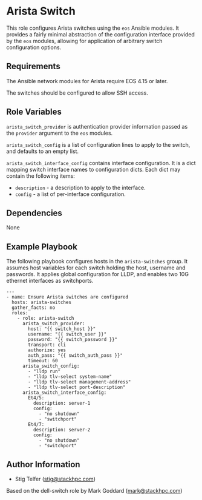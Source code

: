 Arista Switch
=============

This role configures Arista switches using the `eos` Ansible
modules.  It provides a fairly minimal abstraction of the configuration
interface provided by the `eos` modules, allowing for application of
arbitrary switch configuration options.

Requirements
------------

The Ansible network modules for Arista require EOS 4.15 or later.

The switches should be configured to allow SSH access.

Role Variables
--------------

`arista_switch_provider` is authentication provider information passed as the
`provider` argument to the `eos` modules.

`arista_switch_config` is a list of configuration lines to apply to the switch,
and defaults to an empty list.

`arista_switch_interface_config` contains interface configuration. It is a dict
mapping switch interface names to configuration dicts. Each dict may contain
the following items:

- `description` - a description to apply to the interface.
- `config` - a list of per-interface configuration.

Dependencies
------------

None

Example Playbook
----------------

The following playbook configures hosts in the `arista-switches` group.
It assumes host variables for each switch holding the host, username and
passwords.  It applies global configuration for LLDP, and enables two
10G ethernet interfaces as switchports.

    ---
    - name: Ensure Arista switches are configured
      hosts: arista-switches
      gather_facts: no
      roles:
        - role: arista-switch
          arista_switch_provider:
            host: "{{ switch_host }}"
            username: "{{ switch_user }}"
            password: "{{ switch_password }}"
            transport: cli
            authorize: yes
            auth_pass: "{{ switch_auth_pass }}"
            timeout: 60
          arista_switch_config:
            - "lldp run"
            - "lldp tlv-select system-name"
            - "lldp tlv-select management-address"
            - "lldp tlv-select port-description"
          arista_switch_interface_config:
            Et4/5:
              description: server-1
              config:
                - "no shutdown"
                - "switchport"
            Et4/7:
              description: server-2
              config:
                - "no shutdown"
                - "switchport"

Author Information
------------------

- Stig Telfer (<stig@stackhpc.com>)

Based on the dell-switch role by Mark Goddard (<mark@stackhpc.com>)

